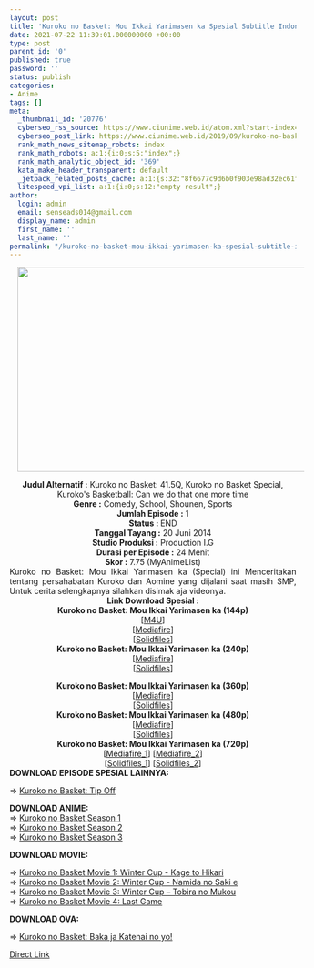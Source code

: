 ```yaml
---
layout: post
title: 'Kuroko no Basket: Mou Ikkai Yarimasen ka Spesial Subtitle Indonesia'
date: 2021-07-22 11:39:01.000000000 +00:00
type: post
parent_id: '0'
published: true
password: ''
status: publish
categories:
- Anime
tags: []
meta:
  _thumbnail_id: '20776'
  cyberseo_rss_source: https://www.ciunime.web.id/atom.xml?start-index=151&max-results=150
  cyberseo_post_link: https://www.ciunime.web.id/2019/09/kuroko-no-basket-mou-ikkai-yarimasen-ka.html
  rank_math_news_sitemap_robots: index
  rank_math_robots: a:1:{i:0;s:5:"index";}
  rank_math_analytic_object_id: '369'
  kata_make_header_transparent: default
  _jetpack_related_posts_cache: a:1:{s:32:"8f6677c9d6b0f903e98ad32ec61f8deb";a:2:{s:7:"expires";i:1653780362;s:7:"payload";a:0:{}}}
  litespeed_vpi_list: a:1:{i:0;s:12:"empty result";}
author:
  login: admin
  email: senseads014@gmail.com
  display_name: admin
  first_name: ''
  last_name: ''
permalink: "/kuroko-no-basket-mou-ikkai-yarimasen-ka-spesial-subtitle-indonesia/"
---
```

<div class="separator" style="clear: both; text-align: center;"><a href="https://1.bp.blogspot.com/-bhvW6Tk2MFY/XZITJAv76yI/AAAAAAAAdXM/Fo-c18bjYpMpVVPL9_dOZaAmf64HcRGQgCLcBGAsYHQ/s1600/Kuroko%2Bno%2BBasket%2B-%2BMou%2BIkkai%2BYarimasen%2Bka.jpg" style="margin-left: 1em; margin-right: 1em;"><img border="0" data-original-height="720" data-original-width="1280" height="360" src="{{ site.baseurl }}/assets/2021/07/Kuroko%2Bno%2BBasket%2B-%2BMou%2BIkkai%2BYarimasen%2Bka.jpg" width="640" /></a></div>
<p>
<div style="text-align: center;"><b>Judul Alternatif :</b>&nbsp;Kuroko no Basket: 41.5Q, Kuroko no Basket Special, Kuroko's Basketball: Can we do that one more time</div>
<div style="text-align: center;"><b>Genre :</b>&nbsp;<b></b>Comedy, School, Shounen, Sports</div>
<div style="text-align: center;"><b>Jumlah Episode :</b>&nbsp;1<br /><b>Status :&nbsp;</b>END<br /><b>Tanggal Tayang :</b>&nbsp;20 Juni 2014<br /><b>Studio Produksi :</b>&nbsp;<b></b>Production I.G<br /><b>Durasi per Episode :</b>&nbsp;24 Menit</div>
<div style="text-align: center;"><b>Skor :</b>&nbsp;7.75 (MyAnimeList)</div>
<div style="text-align: center;"></div>
<div style="text-align: justify;">Kuroko no Basket: Mou Ikkai Yarimasen ka (Special) ini Menceritakan tentang persahabatan Kuroko dan Aomine yang dijalani saat masih SMP, Untuk cerita selengkapnya silahkan disimak aja videonya.</div>
<div style="text-align: justify;"></div>
<div style="text-align: justify;"></div>
<div style="text-align: center;"><b>Link Download Spesial :</b></div>
<div style="text-align: center;">
<div style="text-align: center;"><b>Kuroko no Basket: Mou Ikkai Yarimasen ka&nbsp;(144p)</b></div>
<div style="text-align: center;">[<a href="https://www.mp4upload.com/t5gmyepb951y.html" target="_blank" rel="noopener">M4U</a>]<br />[<a href="http://www.mediafire.com/file/i77z2umgty537gv/%255BOpruto%255D_KnB_41.5_144p.3gp/file" target="_blank" rel="noopener">Mediafire</a>]</div>
<div style="text-align: center;">[<a href="http://www.solidfiles.com/v/7aK3kawVzeAqq" target="_blank" rel="noopener">Solidfiles</a>]</div>
<div style="text-align: center;"></div>
<div style="text-align: center;"><b>Kuroko no Basket: Mou Ikkai Yarimasen ka&nbsp;(240p)</b></div>
<div style="text-align: center;">[<a href="http://www.mediafire.com/file/tfsg5f4pchcp848/%255BOpruto%255D_KnB_41.5_240p.mp4/file" target="_blank" rel="noopener">Mediafire</a>]</div>
<div style="text-align: center;">[<a href="http://www.solidfiles.com/v/KvaDdvBAWgYxW" target="_blank" rel="noopener">Solidfiles</a>]</p>
</div>
</div>
<div style="text-align: center;"><b>Kuroko no Basket: Mou Ikkai Yarimasen ka&nbsp;(360p)</b></div>
<div style="text-align: center;">[<a href="http://www.mediafire.com/file/ufbpbq6j37gfzjk/%255BOpruto%255D_KnB_41.5_360p.mp4/file" target="_blank" rel="noopener">Mediafire</a>]</div>
<div style="text-align: center;">[<a href="http://www.solidfiles.com/v/mdBYndrgpGaP5" target="_blank" rel="noopener">Solidfiles</a>]</div>
<div style="text-align: center;"></div>
<div style="text-align: center;"><b>Kuroko no Basket: Mou Ikkai Yarimasen ka&nbsp;(480p)</b></div>
<div style="text-align: center;">[<a href="http://www.mediafire.com/file/9ktilsewn0lljaw/%255BOpruto%255D_KnB_41.5_480p.mkv/file" target="_blank" rel="noopener">Mediafire</a>]</div>
<div style="text-align: center;">[<a href="http://www.solidfiles.com/v/MBp3P22z7vRNd" target="_blank" rel="noopener">Solidfiles</a>]</div>
<div style="text-align: center;"><b>Kuroko no Basket: Mou Ikkai Yarimasen ka&nbsp;(720p)</b></div>
<div style="text-align: center;">[<a href="http://www.mediafire.com/file/n54k1la4khzjb0f/%255BOpruto%255D_KnB_41.5_720p.mp4/file" target="_blank" rel="noopener">Mediafire_1</a>] [<a href="http://www.mediafire.com/file/zzs31zay2y0fds1/%255BOpruto%255D_KnB_41.5_720p.rar/file" target="_blank" rel="noopener">Mediafire_2</a>]</div>
<div style="text-align: center;">[<a href="http://www.solidfiles.com/v/dk37A8LeP42Pj" target="_blank" rel="noopener">Solidfiles_1</a>] [<a href="http://www.solidfiles.com/v/p8MgYWknXYLmd" target="_blank" rel="noopener">Solidfiles_2</a>]
<div style="text-align: left;">
<div style="text-align: justify;"><b>DOWNLOAD EPISODE SPESIAL&nbsp;</b><b>LAINNYA</b><b>:</b></p>
<p>=&gt;&nbsp;<a href="https://www.ciunime.web.id/2019/09/kuroko-no-basket-tip-off-spesial.html" target="_blank" rel="noopener">Kuroko no Basket: Tip Off</a></p>
<div style="text-align: justify;"><b>DOWNLOAD ANIME</b><b>:</b></div>
<div style="text-align: justify;">=&gt;&nbsp;<a href="https://www.ciunime.web.id/2019/01/kuroko-no-basket-season-1-episode-01-25.html" target="_blank" rel="noopener">Kuroko no Basket Season 1</a></div>
<div style="text-align: justify;">=&gt;&nbsp;<a href="https://www.ciunime.web.id/2019/01/kuroko-no-basket-season-2-episode-01-25.html" target="_blank" rel="noopener">Kuroko no Basket Season 2</a><br />=&gt;&nbsp;<a href="https://www.ciunime.web.id/2019/01/kuroko-no-basket-season-3-episode-01-25.html" target="_blank" rel="noopener">Kuroko no Basket Season 3</a></div>
<div style="text-align: justify;"></div>
<p><b>DOWNLOAD MOVIE</b><b>:</b></p>
<p>=&gt;&nbsp;<a href="https://www.ciunime.web.id/2019/01/kuroko-no-basket-movie-1-winter-cup.html" target="_blank" rel="noopener">Kuroko no Basket Movie 1: Winter Cup - Kage to Hikari</a><br />=&gt;&nbsp;<a href="https://www.ciunime.web.id/2019/01/kuroko-no-basket-movie-2-winter-cup.html" target="_blank" rel="noopener">Kuroko no Basket Movie 2: Winter Cup - Namida no Saki e</a><br />=&gt;&nbsp;<a href="https://www.ciunime.web.id/2019/06/kuroko-no-basket-movie-3-winter-cup.html" target="_blank" rel="noopener">Kuroko no Basket Movie 3: Winter Cup – Tobira no Mukou</a><br />=&gt;&nbsp;<a href="https://www.ciunime.web.id/2019/01/kuroko-no-basket-movie-4-last-game.html" target="_blank" rel="noopener">Kuroko no Basket Movie 4: Last Game</a></p>
</div>
<div style="text-align: justify;"><b>DOWNLOAD OVA:</b></p>
<p>=&gt;&nbsp;<a href="https://www.ciunime.web.id/2019/09/kuroko-no-basket-baka-ja-katenai-no-yo.html" target="_blank" rel="noopener">Kuroko no Basket: Baka ja Katenai no yo!</a></p>
</div>
</div>
</div>
<link rel="stylesheet" href="https://cdnjs.cloudflare.com/ajax/libs/font-awesome/4.7.0/css/font-awesome.min.css" />
<div class="divbtn"> <a href="https://handymansurrender.com/fihup8buzv?key=94550f7ce39444073321dde3b8782f97" class="btn"><i class="fa fa-download"></i> Direct Link</a> </div>
